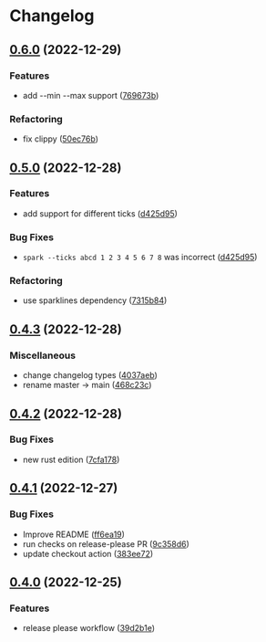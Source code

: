 # Changelog

## [0.6.0](https://github.com/ekroon/spark-rs/compare/v0.5.0...v0.6.0) (2022-12-29)


### Features

* add --min --max support ([769673b](https://github.com/ekroon/spark-rs/commit/769673bf3d59aa40605e1aefe2de234c32d30aeb))


### Refactoring

* fix clippy ([50ec76b](https://github.com/ekroon/spark-rs/commit/50ec76b8a0da266d967949479bb1b2c867fee38b))

## [0.5.0](https://github.com/ekroon/spark-rs/compare/v0.4.3...v0.5.0) (2022-12-28)


### Features

* add support for different ticks ([d425d95](https://github.com/ekroon/spark-rs/commit/d425d95699c58f587d1321f6291dd0f644e2fee5))


### Bug Fixes

* `spark --ticks abcd 1 2 3 4 5 6 7 8` was incorrect ([d425d95](https://github.com/ekroon/spark-rs/commit/d425d95699c58f587d1321f6291dd0f644e2fee5))


### Refactoring

* use sparklines dependency ([7315b84](https://github.com/ekroon/spark-rs/commit/7315b843b2debf82b407762de2a8ad1954be3cb1))

## [0.4.3](https://github.com/ekroon/spark-rs/compare/v0.4.2...v0.4.3) (2022-12-28)


### Miscellaneous

* change changelog types ([4037aeb](https://github.com/ekroon/spark-rs/commit/4037aeb132c97369bcbf0889d9c8c20d5c845a9c))
* rename master -&gt; main ([468c23c](https://github.com/ekroon/spark-rs/commit/468c23c0ddc80aec67ed035ac22570f895173161))

## [0.4.2](https://github.com/ekroon/spark-rs/compare/v0.4.1...v0.4.2) (2022-12-28)


### Bug Fixes

* new rust edition ([7cfa178](https://github.com/ekroon/spark-rs/commit/7cfa1786c7ac3c06a715b0b5fb1b1478b016e6f2))

## [0.4.1](https://github.com/ekroon/spark-rs/compare/v0.4.0...v0.4.1) (2022-12-27)


### Bug Fixes

* Improve README ([ff6ea19](https://github.com/ekroon/spark-rs/commit/ff6ea19f3c466c697d10a147260a28b01e95a3cc))
* run checks on release-please PR ([9c358d6](https://github.com/ekroon/spark-rs/commit/9c358d62f645c0ca9f719f8351b484938c7ea5dd))
* update checkout action ([383ee72](https://github.com/ekroon/spark-rs/commit/383ee72fe589726894bda2c015d97c1dae16f201))

## [0.4.0](https://github.com/ekroon/spark-rs/compare/v0.3.0...v0.4.0) (2022-12-25)


### Features

* release please workflow ([39d2b1e](https://github.com/ekroon/spark-rs/commit/39d2b1e27c460b422412dab69c7f83f2b0ce20d6))
